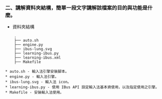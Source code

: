 ### 二、講解資料夾結構，簡單一段文字講解該檔案的目的與功能是什麼。

* 資料夾結構
```
    .
    ├── auto.sh
    ├── engine.py
    ├── ibus-lung.svg
    ├── learning-ibus.py
    ├── learning-ibus.xml
    ├── Makefile
```

    * auto.sh - 輸入法引擎安裝腳本。
    * engine.py - 輸入法引擎。
    * ibus-lung.svg - 輸入法 icon。
    * learning-ibus.py - 使用 IBus API 設定輸入法基本資使用，以及指定使用之引擎。
    * Makefile - 安裝輸入法使用。
